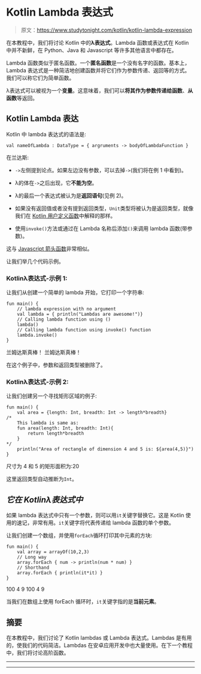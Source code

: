 # Kotlin Lambda 表达式

> 原文：<https://www.studytonight.com/kotlin/kotlin-lambda-expression>

在本教程中，我们将讨论 Kotlin 中的**λ表达式**。Lambda 函数或表达式在 Kotlin 中并不新鲜，在 Python、Java 和 Javascript 等许多其他语言中都存在。

Lambda 函数类似于匿名函数。一个**匿名函数**是一个没有名字的函数。基本上，Lambda 表达式是一种简洁地创建函数并将它们作为参数传递、返回等的方式。我们可以称它们为简单函数。

λ表达式可以被视为一个**变量**。这意味着，我们可以**将其作为参数传递给函数**、**从函数**等返回。

## Kotlin Lambda 表达

Kotlin 中 lambda 表达式的语法是:

```
val nameOfLambda : DataType = { argruments -> bodyOfLambdaFunction } 
```

在兰达斯:

*   `->`左侧提到论点。如果左边没有参数，可以去掉`->`(我们将在例 1 中看到)。

*   λ的体在`->`之后出现，它**不能为空**。

*   λ的最后一个表达式被认为是**返回语句**(见例 2)。

*   如果没有返回值或者没有提到返回类型，`Unit`类型将被认为是返回类型，就像我们在 [Kotlin 用户定义函数](https://www.studytonight.com/kotlin/kotlin-userdefined-functions)中解释的那样。

*   使用`invoke()`方法或通过在 Lambda 名称后添加`()`来调用 lambda 函数(带参数)。

这与 [Javascript 箭头函数](https://www.studytonight.com/javascript/javascript-arrow-function)非常相似。

让我们举几个代码示例。

### Kotlinλ表达式-示例 1:

让我们从创建一个简单的 lambda 开始，它打印一个字符串:

```
fun main() {
    // lambda expression with no argument
    val lambda = { println("Lambdas are awesome!")}
    // Calling lambda function using ()
    lambda()
    // Calling lambda function using invoke() function
    lambda.invoke()
}
```

兰姆达斯真棒！
兰姆达斯真棒！

在这个例子中，参数和返回类型被删除了。

### Kotlinλ表达式-示例 2:

让我们创建另一个寻找矩形区域的例子:

```
fun main() {
    val area = {length: Int, breadth: Int -> length*breadth} 
/*    
    This lambda is same as:
    fun area(length: Int, breadth: Int){
        return length*breadth
    }
*/
    println("Area of rectangle of dimension 4 and 5 is: ${area(4,5)}")
}
```

尺寸为 4 和 5 的矩形面积为:20

这里返回类型自动推断为`Int`。

## *它在 Kotlinλ表达式中*

如果 lambda 表达式中只有一个参数，则可以用`it`关键字替换它。这是 Kotlin 使用的速记，非常有用。`it`关键字将代表传递给 lambda 函数的单个参数。

让我们创建一个数组，并使用`forEach`循环打印其中元素的方块:

```
fun main() {
    val array = arrayOf(10,2,3)
    // Long way
    array.forEach { num -> println(num * num) }
    // Shorthand
    array.forEach { println(it*it) }
}
```

100
4
9
100
4
9

当我们在数组上使用 forEach 循环时，`it`关键字指的是**当前元素**。

## 摘要

在本教程中，我们讨论了 Kotlin lambdas 或 Lambda 表达式。Lambdas 是有用的，使我们的代码简洁。Lambdas 在安卓应用开发中也大量使用。在下一个教程中，我们将讨论高阶函数。

* * *

* * *
